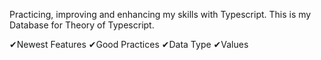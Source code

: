 Practicing, improving and enhancing my skills with Typescript.
This is my Database for Theory of Typescript.

✔Newest Features
✔Good Practices
✔Data Type
✔Values
